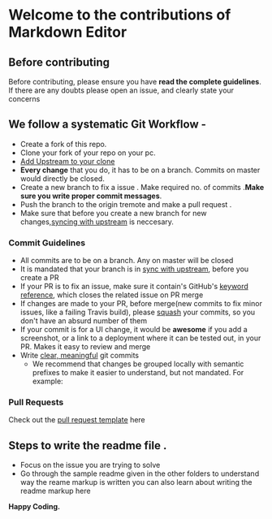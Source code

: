 # Welcome to the contributions of Markdown Editor

## Before contributing

Before contributing, please ensure you have **read the complete guidelines**. If there are any doubts please open an issue, and clearly state your concerns


## We follow a systematic Git Workflow -

- Create a fork of this repo.
- Clone your fork of your repo on your pc.
- [Add Upstream to your clone](https://help.github.com/en/github/collaborating-with-issues-and-pull-requests/configuring-a-remote-for-a-fork)
- **Every change** that you do, it has to be on a branch. Commits on master would directly be closed.
- Create a new branch to fix a issue . Make required no. of commits .**Make sure you write proper commit messages**.
- Push the branch to the origin tremote and make a pull request .
- Make sure that before you create a new branch for new changes,[syncing with upstream](https://help.github.com/en/github/collaborating-with-issues-and-pull-requests/syncing-a-fork) is neccesary.

### Commit Guidelines

- All commits are to be on a branch. Any on master will be closed
- It is mandated that your branch is in [sync with upstream](https://help.github.com/en/github/collaborating-with-issues-and-pull-requests/syncing-a-fork), before you create a PR
- If your PR is to fix an issue, make sure it contain's GitHub's [keyword reference](https://github.com/blog/1506-closing-issues-via-pull-requests), which closes the related issue on PR merge
- If changes are made to your PR, before merge(new commits to fix minor issues, like a failing Travis build), please [squash](https://davidwalsh.name/squash-commits-git) your commits, so you don't have an absurd number of them
- If your commit is for a UI change, it would be **awesome** if you add a screenshot, or a link to a deployment where it can be tested out, in your PR. Makes it easy to review and merge
- Write [clear, meaningful](http://chris.beams.io/posts/git-commit/) git commits
  - We recommend that changes be grouped locally with semantic prefixes to make it easier to understand, but not mandated. For example:


### Pull Requests

Check out the [pull request template](.github/pull_request_template.md) here


## Steps to write the readme file . 

- Focus on the issue you are trying to solve
- Go through the sample readme given in the other folders to understand way the reame markup is written you can also learn about writing the readme markup here 

**Happy Coding.**
